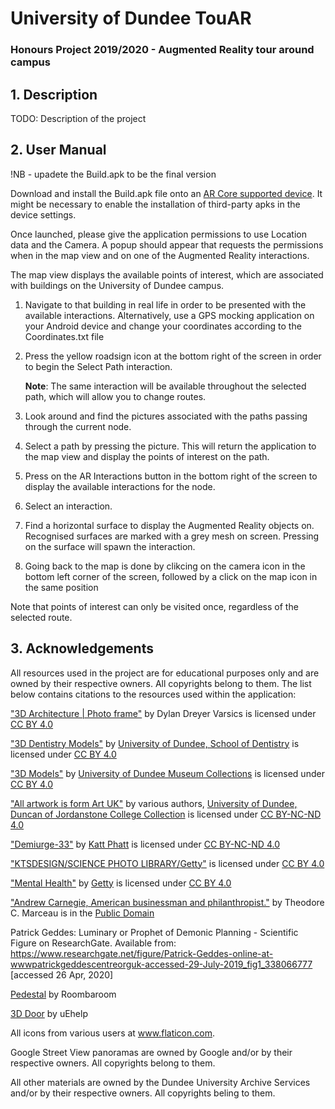 # University of Dundee TouAR
### Honours Project 2019/2020 - Augmented Reality tour around campus

## 1. Description

TODO: Description of the project

## 2. User Manual
!NB - upadete the Build.apk to be the final version

Download and install the Build.apk file onto an [AR Core supported device](https://developers.google.com/ar/discover/supported-devices). It might be necessary to enable the installation of third-party apks in the device settings. 

Once launched, please give the application permissions to use Location data and the Camera. A popup should appear that requests the permissions when in the map view and on one of the Augmented Reality interactions. 

The map view displays the available points of interest, which are associated with buildings on the University of Dundee campus. 

1. Navigate to that building in real life in order to be presented with the available interactions. Alternatively, use a GPS mocking application on your Android device and change your coordinates according to the Coordinates.txt file
2. Press the yellow roadsign icon at the bottom right of the screen in order to begin the Select Path interaction. 

    **Note**: The same interaction will be available throughout the selected path, which will allow you to change routes.

3. Look around and find the pictures associated with the paths passing through the current node. 
4. Select a path by pressing the picture. This will return the application to the map view and display the points of interest on the path.
5. Press on the AR Interactions button in the bottom right of the screen to display the available interactions for the node. 
6. Select an interaction.
7. Find a horizontal surface to display the Augmented Reality objects on. Recognised surfaces are marked with a grey mesh on screen. Pressing on the surface will spawn the interaction.
8. Going back to the map is done by clikcing on the camera icon in the bottom left corner of the screen, followed by a click on the map icon in the same position

Note that points of interest can only be visited once, regardless of the selected route.

## 3. Acknowledgements

All resources used in the project are for educational purposes only and are owned by their respective owners. All copyrights belong to them. The list below contains citations to the resources used within the application:

<a href="https://skfb.ly/6SsGS" target="_blank">"3D Architecture | Photo frame"</a> by <a> Dylan Dreyer Varsics</a> is licensed under <a href="http://creativecommons.org/licenses/by/4.0" target="_blank">CC BY 4.0</a>

<a href="https://sketchfab.com/DundeeDental" target="_blank">"3D Dentistry Models"</a> by <a href="https://sketchfab.com/DundeeDental" target="_blank"> University of Dundee, School of Dentistry</a> is licensed under <a href="http://creativecommons.org/licenses/by/4.0" target="_blank">CC BY 4.0</a>

<a href="https://sketchfab.com/uod_museums" target="_blank">"3D Models"</a> by <a href="https://sketchfab.com/uod_museums" target="_blank"> University of Dundee Museum Collections</a> is licensed under <a href="http://creativecommons.org/licenses/by/4.0" target="_blank">CC BY 4.0</a>

<a href="https://artuk.org/discover/artworks/search/collectionx:university-of-dundee-duncan-of-jordanstone-college-collection-1446" target="_blank">"All artwork is form Art UK"</a> by <a>various authors</a>, <a href="https://www.dundee.ac.uk/djcad/" target="_blank">University of Dundee, Duncan of Jordanstone College Collection</a> is licensed under <a href="http://creativecommons.org/licenses/by-nc-nd/4.0" target="_blank">CC BY-NC-ND 4.0</a>

<a href="https://www.behance.net/gallery/70910597/Demiurge-33" target="_blank">"Demiurge-33"</a> by <a href="https://www.behance.net/kattphatt" target="_blank">Katt Phatt</a> is licensed under <a href="http://creativecommons.org/licenses/by-nc-nd/4.0" target="_blank">CC BY-NC-ND 4.0</a>

<a href="https://www.newscientist.com/term/dna/" target="_blank">"KTSDESIGN/SCIENCE PHOTO LIBRARY/Getty"</a> is licensed under <a href="http://creativecommons.org/licenses/by/4.0" target="_blank">CC BY 4.0</a>

<a href="https://www.independent.co.uk/voices/mental-health-crisis-world-social-work-day-depression-anxiety-support-community-care-a8264666.html" target="_blank">"Mental Health"</a> by <a href="https://www.independent.co.uk/voices/mental-health-crisis-world-social-work-day-depression-anxiety-support-community-care-a8264666.html" target="_blank">Getty</a> is licensed under <a href="http://creativecommons.org/licenses/by/4.0" target="_blank">CC BY 4.0</a>

<a href="https://en.wikipedia.org/wiki/Andrew_Carnegie#/media/File:Andrew_Carnegie,_three-quarter_length_portrait,_seated,_facing_slightly_left,_1913.jpg" target="_blank">"Andrew Carnegie, American businessman and philanthropist."</a> by <a>Theodore C. Marceau </a> is in the <a href="https://wiki.creativecommons.org/Public_domain" target="_blank">Public Domain</a>

Patrick Geddes: Luminary or Prophet of Demonic Planning - Scientific Figure on ResearchGate. Available from: https://www.researchgate.net/figure/Patrick-Geddes-online-at-wwwpatrickgeddescentreorguk-accessed-29-July-2019_fig1_338066777 [accessed 26 Apr, 2020] 

<a href="https://www.turbosquid.com/3d-models/free-max-model-architectural-modules/767833">Pedestal</a> by Roombaroom

<a href="https://www.turbosquid.com/3d-models/3d-door-1323686">3D Door</a> by 
uEhelp

All icons from various users at  www.flaticon.com. 

Google Street View panoramas are owned by Google and/or by their respective owners. All copyrights belong to them.

All other materials are owned by the Dundee University Archive Services and/or by their respective owners. All copyrights beling to them.
